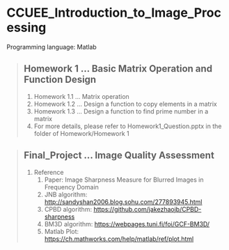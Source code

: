 # CCUEE_Introduction_to_Image_Processing
Programming language: Matlab

> ## Homework 1 ... Basic Matrix Operation and Function Design
> 1. Homework 1.1 ... Matrix operation
> 2. Homework 1.2 ... Design a function to copy elements in a matrix
> 3. Homework 1.3 ... Design a function to find prime number in a matrix
> 4. For more details, please refer to Homework1_Question.pptx in the folder of Homework/Homework 1

> ## Final_Project ... Image Quality Assessment
> 1. Reference  
>     1) Paper: Image Sharpness Measure for Blurred Images in Frequency Domain  
>     2) JNB algorithm: http://sandyshan2006.blog.sohu.com/277893945.html  
>     3) CPBD algorithm: https://github.com/jakezhaojb/CPBD-sharpness  
>     4) BM3D algorithm: https://webpages.tuni.fi/foi/GCF-BM3D/  
>     5) Matlab Plot: https://ch.mathworks.com/help/matlab/ref/plot.html
